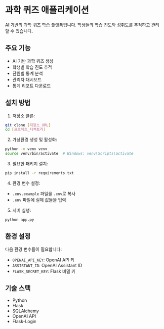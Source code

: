# 과학 퀴즈 애플리케이션

AI 기반의 과학 퀴즈 학습 플랫폼입니다. 학생들의 학습 진도와 성취도를 추적하고 관리할 수 있습니다.

## 주요 기능

- AI 기반 과학 퀴즈 생성
- 학생별 학습 진도 추적
- 단원별 통계 분석
- 관리자 대시보드
- 통계 리포트 다운로드

## 설치 방법

1. 저장소 클론:
```bash
git clone [저장소_URL]
cd [프로젝트_디렉토리]
```

2. 가상환경 생성 및 활성화:
```bash
python -m venv venv
source venv/bin/activate  # Windows: venv\Scripts\activate
```

3. 필요한 패키지 설치:
```bash
pip install -r requirements.txt
```

4. 환경 변수 설정:
- `.env.example` 파일을 `.env`로 복사
- `.env` 파일에 실제 값들을 입력

5. 서버 실행:
```bash
python app.py
```

## 환경 설정

다음 환경 변수들이 필요합니다:

- `OPENAI_API_KEY`: OpenAI API 키
- `ASSISTANT_ID`: OpenAI Assistant ID
- `FLASK_SECRET_KEY`: Flask 비밀 키

## 기술 스택

- Python
- Flask
- SQLAlchemy
- OpenAI API
- Flask-Login 